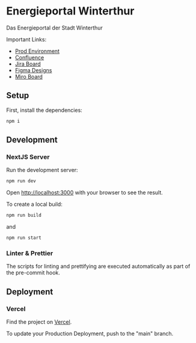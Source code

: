 # Energieportal Winterthur

Das Energieportal der Stadt Winterthur

Important Links:

- [Prod Environment](https://energieportal-winterthur.vercel.app/)
- [Confluence](https://dreipol.atlassian.net/wiki/spaces/WI/pages/1150484481/WIN-23-06+Winergie+Projektsetup)
- [Jira Board](https://dreipol.atlassian.net/jira/software/c/projects/WIN2306/boards/53)
- [Figma Designs](https://www.figma.com/file/LTnxaRaa7oUmf1qpYMqgSd/%5BWIN-23-06%5D-Winergie)
- [Miro Board](https://miro.com/app/board/uXjVNkh3Trc=/)

## Setup

First, install the dependencies:

```bash
npm i
```

## Development

### NextJS Server

Run the development server:

```bash
npm run dev
```

Open [http://localhost:3000](http://localhost:3000) with your browser to see the result.


To create a local build:

```bash
npm run build 
```
and

```bash
npm run start 
```

### Linter & Prettier

The scripts for linting and prettifying are executed automatically as part of the pre-commit hook.

## Deployment

### Vercel

Find the project on [Vercel](https://vercel.com/dreipol/energieportal-winterthur).

To update your Production Deployment, push to the "main" branch.